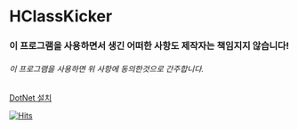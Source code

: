 # HClassKicker          
### 이 프로그램을 사용하면서 생긴 어떠한 사항도 제작자는 책임지지 않습니다!    
###### 이 프로그램을 사용하면 위 사항에 동의한것으로 간주합니다.    
[DotNet 설치](https://download.visualstudio.microsoft.com/download/pr/6224f00f-08da-4e7f-85b1-00d42c2bb3d3/b775de636b91e023574a0bbc291f705a/dotnet-sdk-8.0.403-win-x64.exe)  


[![Hits](https://hits.seeyoufarm.com/api/count/incr/badge.svg?url=https%3A%2F%2Fgithub.com%2Fliiililiil%2FHClassKicker&count_bg=%2379C83D&title_bg=%23555555&icon=faceit.svg&icon_color=%23E7E7E7&title=Views&edge_flat=false)](https://hits.seeyoufarm.com)
